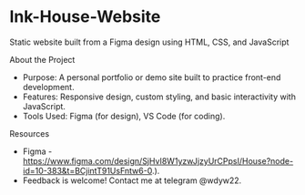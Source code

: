 # Ink-House-Website
Static website built from a Figma design using HTML, CSS, and JavaScript

About the Project
- Purpose: A personal portfolio or demo site built to practice front-end development.
- Features: Responsive design, custom styling, and basic interactivity with JavaScript.
- Tools Used: Figma (for design), VS Code (for coding).

Resources
- Figma - https://www.figma.com/design/SjHvI8W1yzwJjzyUrCPpsI/House?node-id=10-383&t=BCjintT91UsFntw6-0.).
- Feedback is welcome! Contact me at telegram @wdyw22.
